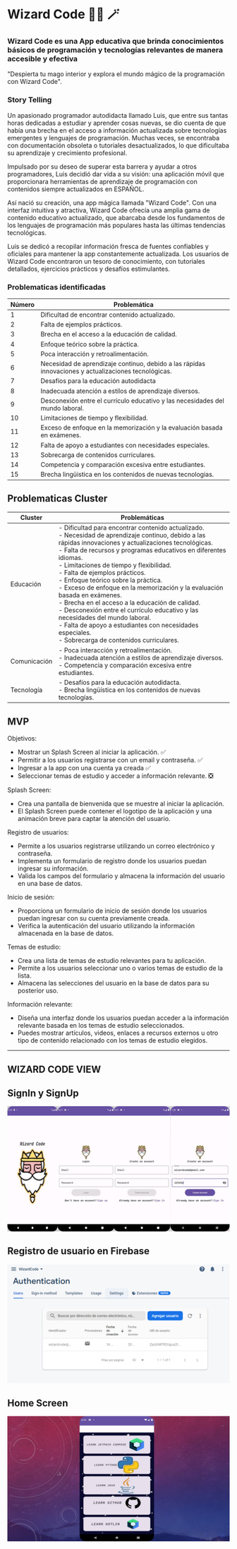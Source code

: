 # Wizard Code 🧙‍♂️ 🪄

### Wizard Code es una App educativa que brinda conocimientos básicos de programación y tecnologías relevantes de manera accesible y efectiva

"Despierta tu mago interior y explora el mundo mágico de la programación con Wizard Code".

### Story Telling

Un apasionado programador autodidacta llamado Luis, que entre sus tantas horas dedicadas a estudiar y aprender cosas nuevas, se dio cuenta de que había una brecha en el acceso a información actualizada sobre tecnologías emergentes y lenguajes de programación. Muchas veces, se encontraba con documentación obsoleta o tutoriales desactualizados, lo que dificultaba su aprendizaje y crecimiento profesional.

Impulsado por su deseo de superar esta barrera y ayudar a otros programadores, Luis decidió dar vida a su visión: una aplicación móvil que proporcionara herramientas de aprendizaje de programación con contenidos siempre actualizados en ESPAÑOL.

Así nació su creación, una app mágica llamada "Wizard Code". Con una interfaz intuitiva y atractiva, Wizard Code ofrecía una amplia gama de contenido educativo actualizado, que abarcaba desde los fundamentos de los lenguajes de programación más populares hasta las últimas tendencias tecnológicas.

Luis se dedicó a recopilar información fresca de fuentes confiables y oficiales para mantener la app constantemente actualizada. Los usuarios de Wizard Code encontraron un tesoro de conocimiento, con tutoriales detallados, ejercicios prácticos y desafíos estimulantes.

### Problematicas identificadas 

| Número | Problemática |
|--------|--------------|
| 1      | Dificultad de encontrar contenido actualizado. |
| 2      | Falta de ejemplos prácticos. |
| 3      | Brecha en el acceso a la educación de calidad. |
| 4      | Enfoque teórico sobre la práctica.|
| 5      | Poca interacción y retroalimentación.|
| 6      | Necesidad de aprendizaje continuo, debido a las rápidas innovaciones y actualizaciones tecnológicas.|
| 7      | Desafíos para la educación autodidacta |
| 8      | Inadecuada atención a estilos de aprendizaje diversos.|
| 9      | Desconexión entre el currículo educativo y las necesidades del mundo laboral. |
| 10     | Limitaciones de tiempo y flexibilidad. |
| 11     | Exceso de enfoque en la memorización y la evaluación basada en exámenes. |
| 12     | Falta de apoyo a estudiantes con necesidades especiales. |
| 13     | Sobrecarga de contenidos curriculares. |
| 14     | Competencia y comparación excesiva entre estudiantes. |
| 15     | Brecha lingüistica en los contenidos de nuevas tecnologias.


## Problematicas Cluster

| Cluster | Problemáticas |
|---------|--------------|
| Educación | - Dificultad para encontrar contenido actualizado. <br> - Necesidad de aprendizaje continuo, debido a las rápidas innovaciones y actualizaciones tecnológicas. <br> - Falta de recursos y programas educativos en diferentes idiomas. <br> - Limitaciones de tiempo y flexibilidad. <br>  - Falta de ejemplos prácticos. <br> - Enfoque teórico sobre la práctica. <br> - Exceso de enfoque en la memorización y la evaluación basada en exámenes. <br> - Brecha en el acceso a la educación de calidad. <br> - Desconexión entre el currículo educativo y las necesidades del mundo laboral. <br> - Falta de apoyo a estudiantes con necesidades especiales. <br> - Sobrecarga de contenidos curriculares. |
|  Comunicación | - Poca interacción y retroalimentación. <br> - Inadecuada atención a estilos de aprendizaje diversos. <br> - Competencia y comparación excesiva entre estudiantes. |
| Tecnología | - Desafíos para la educación autodidacta. <br> - Brecha lingüística en los contenidos de nuevas tecnologías. |


## MVP

Objetivos: 
- Mostrar un Splash Screen al iniciar la aplicación. ✅
- Permitir a los usuarios registrarse con un email y contraseña. ✅
- Ingresar a la app con una cuenta ya creada ✅
- Seleccionar temas de estudio y acceder a información relevante. ❎

Splash Screen:
- Crea una pantalla de bienvenida que se muestre al iniciar la aplicación.
- El Splash Screen puede contener el logotipo de la aplicación y una animación breve para captar la atención del usuario.

Registro de usuarios:

- Permite a los usuarios registrarse utilizando un correo electrónico y contraseña.
- Implementa un formulario de registro donde los usuarios puedan ingresar su información.
- Valida los campos del formulario y almacena la información del usuario en una base de datos.

Inicio de sesión:

- Proporciona un formulario de inicio de sesión donde los usuarios puedan ingresar con su cuenta previamente creada.
- Verifica la autenticación del usuario utilizando la información almacenada en la base de datos.

Temas de estudio:

- Crea una lista de temas de estudio relevantes para tu aplicación.
- Permite a los usuarios seleccionar uno o varios temas de estudio de la lista.
- Almacena las selecciones del usuario en la base de datos para su posterior uso.

Información relevante:

- Diseña una interfaz donde los usuarios puedan acceder a la información relevante basada en los temas de estudio seleccionados.
- Puedes mostrar artículos, videos, enlaces a recursos externos u otro tipo de contenido relacionado con los temas de estudio elegidos.
-------------------------------------
## WIZARD CODE VIEW
## SignIn y SignUp 
![](https://github.com/LuisZentenxx/Wizard-Code/blob/master/img-Read/App.jpg?raw=true)

## Registro de usuario en Firebase
![](https://github.com/LuisZentenxx/Wizard-Code/blob/master/img-Read/firebase.png?raw=true)

## Home Screen
![](https://github.com/LuisZentenxx/Wizard-Code/blob/master/img-Read/home.jpg?raw=true)
